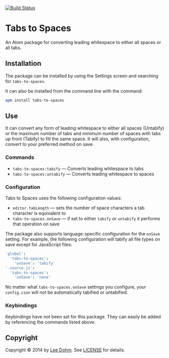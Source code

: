 [![Build Status](https://travis-ci.org/lee-dohm/tabs-to-spaces.svg?branch=master)](https://travis-ci.org/lee-dohm/tabs-to-spaces)

# Tabs to Spaces

An Atom package for converting leading whitespace to either all spaces or all tabs.

## Installation

The package can be installed by using the Settings screen and searching for `tabs-to-spaces`.

It can also be installed from the command line with the command:

```bash
apm install tabs-to-spaces
```

## Use

It can convert any form of leading whitespace to either all spaces (Untabify) or the maximum number of tabs and minimum number of spaces with tabs up front (Tabify) to fill the same space. It will also, with configuration, convert to your preferred method on save.

### Commands

* `tabs-to-spaces:tabify` &mdash; Converts leading whitespace to tabs
* `tabs-to-spaces:untabify` &mdash; Converts leading whitespace to spaces

### Configuration

Tabs to Spaces uses the following configuration values:

* `editor.tabLength` &mdash; sets the number of space characters a tab character is equivalent to
* `tabs-to-spaces.onSave` &mdash; if set to either `tabify` or `untabify` it performs that operation on save

The package also supports language-specific configuration for the `onSave` setting. For example, the following configuration will tabify all file types on save except for JavaScript files:

```coffee
'global':
  'tabs-to-spaces':
    'onSave': 'tabify'
'.source.js':
  'tabs-to-spaces':
    'onSave': 'none'
```

No matter what `tabs-to-spaces.onSave` settings you configure, your `config.cson` will not be automatically tabified or untabified.

### Keybindings

Keybindings have not been set for this package. They can easily be added by referencing the commands listed above.

## Copyright

Copyright &copy; 2014 by [Lee Dohm](http://www.lee-dohm.com). See [LICENSE](https://github.com/lee-dohm/tabs-to-spaces/blob/master/LICENSE.md) for details.
